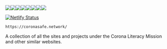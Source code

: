 [![](https://sourcerer.io/fame/tomahawk-pilot/coronasafe/care_fe/images/0)](https://sourcerer.io/fame/tomahawk-pilot/coronasafe/care_fe/links/0)[![](https://sourcerer.io/fame/tomahawk-pilot/coronasafe/care_fe/images/1)](https://sourcerer.io/fame/tomahawk-pilot/coronasafe/care_fe/links/1)[![](https://sourcerer.io/fame/tomahawk-pilot/coronasafe/care_fe/images/2)](https://sourcerer.io/fame/tomahawk-pilot/coronasafe/care_fe/links/2)[![](https://sourcerer.io/fame/tomahawk-pilot/coronasafe/care_fe/images/3)](https://sourcerer.io/fame/tomahawk-pilot/coronasafe/care_fe/links/3)[![](https://sourcerer.io/fame/tomahawk-pilot/coronasafe/care_fe/images/4)](https://sourcerer.io/fame/tomahawk-pilot/coronasafe/care_fe/links/4)[![](https://sourcerer.io/fame/tomahawk-pilot/coronasafe/care_fe/images/5)](https://sourcerer.io/fame/tomahawk-pilot/coronasafe/care_fe/links/5)[![](https://sourcerer.io/fame/tomahawk-pilot/coronasafe/care_fe/images/6)](https://sourcerer.io/fame/tomahawk-pilot/coronasafe/care_fe/links/6)[![](https://sourcerer.io/fame/tomahawk-pilot/coronasafe/care_fe/images/7)](https://sourcerer.io/fame/tomahawk-pilot/coronasafe/care_fe/links/7)


[![Netlify Status](https://api.netlify.com/api/v1/badges/0a32c3b5-94fd-4625-ada4-99d758815f89/deploy-status)](https://app.netlify.com/sites/loving-babbage-15893a/deploys)

``` 
https://coronasafe.network/
```
A collection of all the sites and projects under the Corona Literacy Mission and other similar websites. 
